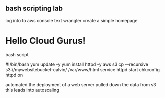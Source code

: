 
bash scripting lab 
------------------------------
log into to aws console
text wrangler 
create a simple homepage 

<html> 
    <body>
        <h1>
            Hello Cloud Gurus!
        </h1>
    </body>
</html> 

bash script 

#!/bin/bash
yum update -y
yum install httpd -y
aws s3 cp --recursive s3://mywebsitebucket-calvin/ /var/www/html
service httpd start
chkconfig httpd on 

automated the deployment of a web server 
pulled down the data from s3 
this leads into autoscaling 
